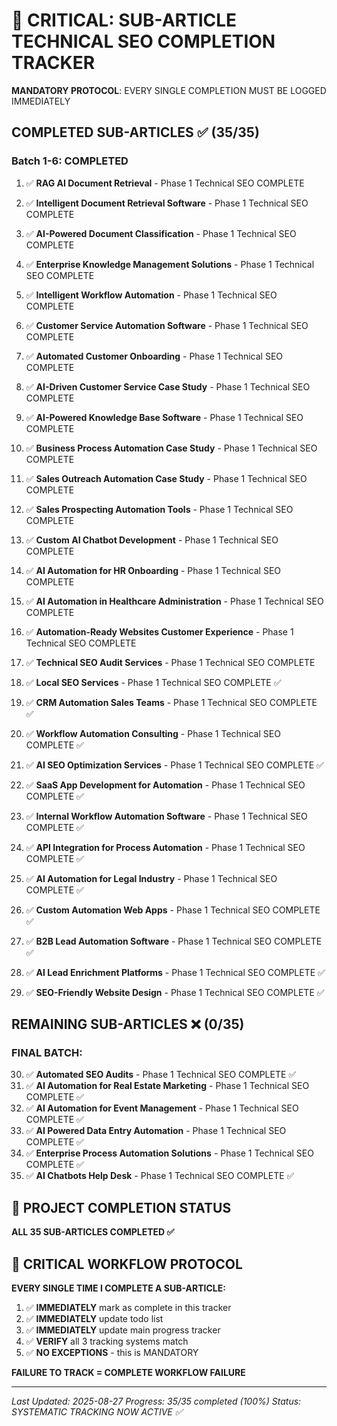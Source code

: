 # 🚨 CRITICAL: SUB-ARTICLE TECHNICAL SEO COMPLETION TRACKER

**MANDATORY PROTOCOL**: EVERY SINGLE COMPLETION MUST BE LOGGED IMMEDIATELY

## COMPLETED SUB-ARTICLES ✅ (35/35)

### **Batch 1-6: COMPLETED**
1. ✅ **RAG AI Document Retrieval** - Phase 1 Technical SEO COMPLETE
2. ✅ **Intelligent Document Retrieval Software** - Phase 1 Technical SEO COMPLETE  
3. ✅ **AI-Powered Document Classification** - Phase 1 Technical SEO COMPLETE
4. ✅ **Enterprise Knowledge Management Solutions** - Phase 1 Technical SEO COMPLETE
5. ✅ **Intelligent Workflow Automation** - Phase 1 Technical SEO COMPLETE
6. ✅ **Customer Service Automation Software** - Phase 1 Technical SEO COMPLETE
7. ✅ **Automated Customer Onboarding** - Phase 1 Technical SEO COMPLETE
8. ✅ **AI-Driven Customer Service Case Study** - Phase 1 Technical SEO COMPLETE
9. ✅ **AI-Powered Knowledge Base Software** - Phase 1 Technical SEO COMPLETE
10. ✅ **Business Process Automation Case Study** - Phase 1 Technical SEO COMPLETE
11. ✅ **Sales Outreach Automation Case Study** - Phase 1 Technical SEO COMPLETE
12. ✅ **Sales Prospecting Automation Tools** - Phase 1 Technical SEO COMPLETE
13. ✅ **Custom AI Chatbot Development** - Phase 1 Technical SEO COMPLETE
14. ✅ **AI Automation for HR Onboarding** - Phase 1 Technical SEO COMPLETE
15. ✅ **AI Automation in Healthcare Administration** - Phase 1 Technical SEO COMPLETE
16. ✅ **Automation-Ready Websites Customer Experience** - Phase 1 Technical SEO COMPLETE
17. ✅ **Technical SEO Audit Services** - Phase 1 Technical SEO COMPLETE
18. ✅ **Local SEO Services** - Phase 1 Technical SEO COMPLETE ✅
19. ✅ **CRM Automation Sales Teams** - Phase 1 Technical SEO COMPLETE ✅

20. ✅ **Workflow Automation Consulting** - Phase 1 Technical SEO COMPLETE ✅

21. ✅ **AI SEO Optimization Services** - Phase 1 Technical SEO COMPLETE ✅
22. ✅ **SaaS App Development for Automation** - Phase 1 Technical SEO COMPLETE ✅  
23. ✅ **Internal Workflow Automation Software** - Phase 1 Technical SEO COMPLETE ✅
24. ✅ **API Integration for Process Automation** - Phase 1 Technical SEO COMPLETE ✅
25. ✅ **AI Automation for Legal Industry** - Phase 1 Technical SEO COMPLETE ✅
26. ✅ **Custom Automation Web Apps** - Phase 1 Technical SEO COMPLETE ✅
27. ✅ **B2B Lead Automation Software** - Phase 1 Technical SEO COMPLETE ✅
28. ✅ **AI Lead Enrichment Platforms** - Phase 1 Technical SEO COMPLETE ✅
29. ✅ **SEO-Friendly Website Design** - Phase 1 Technical SEO COMPLETE ✅

## REMAINING SUB-ARTICLES ❌ (0/35)

### **FINAL BATCH:**
30. ✅ **Automated SEO Audits** - Phase 1 Technical SEO COMPLETE ✅
31. ✅ **AI Automation for Real Estate Marketing** - Phase 1 Technical SEO COMPLETE ✅
32. ✅ **AI Automation for Event Management** - Phase 1 Technical SEO COMPLETE ✅
33. ✅ **AI Powered Data Entry Automation** - Phase 1 Technical SEO COMPLETE ✅
34. ✅ **Enterprise Process Automation Solutions** - Phase 1 Technical SEO COMPLETE ✅
35. ✅ **AI Chatbots Help Desk** - Phase 1 Technical SEO COMPLETE ✅

## 🎯 PROJECT COMPLETION STATUS

**ALL 35 SUB-ARTICLES COMPLETED ✅**

## 🚨 CRITICAL WORKFLOW PROTOCOL

**EVERY SINGLE TIME I COMPLETE A SUB-ARTICLE:**

1. ✅ **IMMEDIATELY** mark as complete in this tracker
2. ✅ **IMMEDIATELY** update todo list 
3. ✅ **IMMEDIATELY** update main progress tracker
4. ✅ **VERIFY** all 3 tracking systems match
5. ✅ **NO EXCEPTIONS** - this is MANDATORY

**FAILURE TO TRACK = COMPLETE WORKFLOW FAILURE**

---
*Last Updated: 2025-08-27*
*Progress: 35/35 completed (100%)*
*Status: SYSTEMATIC TRACKING NOW ACTIVE ✅*